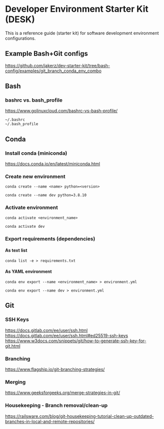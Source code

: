 # Developer Environment Starter Kit (DESK)

This is a reference guide (starter kit) for software development environment configurations.

## Example Bash+Git configs

https://github.com/jakerz/dev-starter-kit/tree/bash-config/examples/git_branch_conda_env_combo

## Bash

### bashrc vs. bash_profile

https://www.golinuxcloud.com/bashrc-vs-bash-profile/

```
~/.bashrc
~/.bash_profile
```

## Conda

### Install conda (miniconda)

https://docs.conda.io/en/latest/miniconda.html

### Create new environment

```
conda create --name <name> python=<version>
```

```
conda create --name dev python=3.8.10
```

### Activate environment

```
conda activate <environment_name>
```

```
conda activate dev
```

### Export requirements (dependencies)

#### As text list

```
conda list -e > requirements.txt
```

#### As YAML environment

```
conda env export --name <environment_name> > environment.yml
```

```
conda env export --name dev > environment.yml
```

## Git

### SSH Keys

https://docs.gitlab.com/ee/user/ssh.html
https://docs.gitlab.com/ee/user/ssh.html#ed25519-ssh-keys
https://www.w3docs.com/snippets/git/how-to-generate-ssh-key-for-git.html

### Branching

https://www.flagship.io/git-branching-strategies/

### Merging

https://www.geeksforgeeks.org/merge-strategies-in-git/

### Housekeeping - Branch removal/clean-up

https://railsware.com/blog/git-housekeeping-tutorial-clean-up-outdated-branches-in-local-and-remote-repositories/
